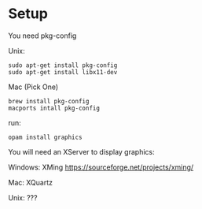 # Setup

You need pkg-config

Unix:

```
sudo apt-get install pkg-config
sudo apt-get install libx11-dev
```

Mac (Pick One)
```
brew install pkg-config
macports intall pkg-config
```

run:

```
opam install graphics
```

You will need an XServer to display graphics:

Windows:
XMing
https://sourceforge.net/projects/xming/

Mac:
XQuartz

Unix:
???